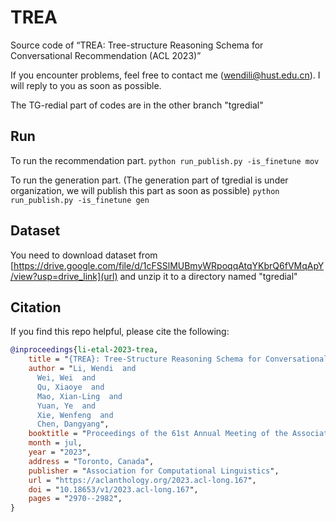 

# TREA
Source code of “TREA: Tree-structure Reasoning Schema for Conversational Recommendation (ACL 2023)”

If you encounter problems, feel free to contact me (wendili@hust.edu.cn). I will reply to you as soon as possible.

The TG-redial part of codes are in the other branch "tgredial"


## Run
To run the recommendation part.
`python run_publish.py -is_finetune mov`

To run the generation part. (The generation part of tgredial is under organization, we will publish this part as soon as possible)
`python run_publish.py -is_finetune gen`


## Dataset

You need to download dataset from [https://drive.google.com/file/d/1cFSSlMUBmyWRpoqqAtqYKbrQ6fVMqApY/view?usp=drive_link](url) and unzip it to a directory named "tgredial"


## Citation

If you find this repo helpful, please cite the following:

```bibtex
@inproceedings{li-etal-2023-trea,
    title = "{TREA}: Tree-Structure Reasoning Schema for Conversational Recommendation",
    author = "Li, Wendi  and
      Wei, Wei  and
      Qu, Xiaoye  and
      Mao, Xian-Ling  and
      Yuan, Ye  and
      Xie, Wenfeng  and
      Chen, Dangyang",
    booktitle = "Proceedings of the 61st Annual Meeting of the Association for Computational Linguistics (Volume 1: Long Papers)",
    month = jul,
    year = "2023",
    address = "Toronto, Canada",
    publisher = "Association for Computational Linguistics",
    url = "https://aclanthology.org/2023.acl-long.167",
    doi = "10.18653/v1/2023.acl-long.167",
    pages = "2970--2982",
}
```






